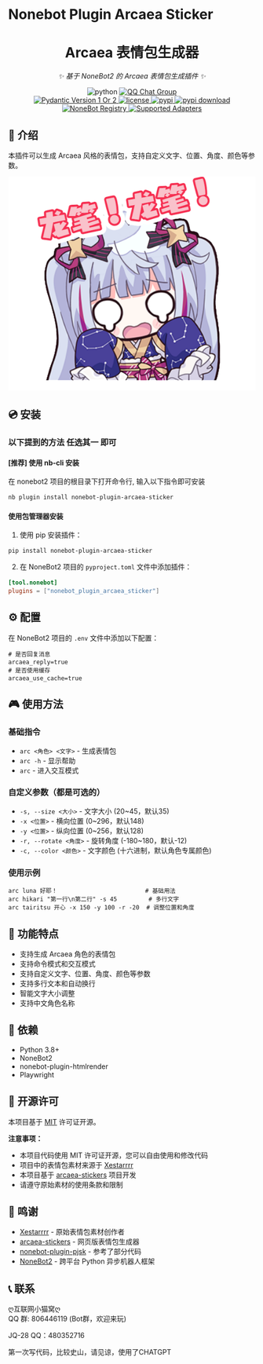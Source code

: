 # Nonebot Plugin Arcaea Sticker

<div align="center">

# Arcaea 表情包生成器

_✨ 基于 NoneBot2 的 Arcaea 表情包生成插件 ✨_


<img src="https://img.shields.io/badge/python-3.8+-blue.svg" alt="python">
<a href="https://qm.qq.com/cgi-bin/qm/qr?_wv=1027&k=sy5x0Bv8IJoMVviC3dRbXTVD9zLdpitx&authKey=OPfY0G2zfQwDQJmf5xV5cqJq7c6%2Beg1cqiCF%2BDHsSFEaGscmeo5ALIdyJ%2BYZmoJb&noverify=0&group_code=806446119">
  <img src="https://img.shields.io/badge/QQ群-806446119-pink" alt="QQ Chat Group">
</a>

<br />

<a href="https://pydantic.dev">
  <img src="https://img.shields.io/endpoint?url=https://raw.githubusercontent.com/lgc-NB2Dev/readme/main/template/pyd-v1-or-v2.json" alt="Pydantic Version 1 Or 2" >
</a>
<a href="./LICENSE">
  <img src="https://img.shields.io/github/license/Agnes4m/nonebot_plugin_arcaea_sticker.svg" alt="license">
</a>
<a href="https://pypi.python.org/pypi/nonebot-plugin-arcaea-sticker">
  <img src="https://img.shields.io/pypi/v/nonebot-plugin-arcaea-sticker.svg" alt="pypi">
</a>
<a href="https://pypi.python.org/pypi/nonebot-plugin-arcaea-sticker">
  <img src="https://img.shields.io/pypi/dm/nonebot-plugin-arcaea-sticker" alt="pypi download">
</a>

<br />

<a href="https://registry.nonebot.dev/plugin/nonebot-plugin-arcaea-sticker:nonebot_plugin_arcaea_sticker">
  <img src="https://img.shields.io/endpoint?url=https%3A%2F%2Fnbbdg.lgc2333.top%2Fplugin%2Fnonebot-plugin-arcaea-sticker" alt="NoneBot Registry">
</a>
<a href="https://registry.nonebot.dev/plugin/nonebot-plugin-arcaea-sticker:nonebot_plugin_arcaea_sticker">
  <img src="https://img.shields.io/endpoint?url=https%3A%2F%2Fnbbdg.lgc2333.top%2Fplugin-adapters%2Fnonebot-plugin-arcaea-sticker" alt="Supported Adapters">
</a>

</div>

## 📖 介绍

本插件可以生成 Arcaea 风格的表情包，支持自定义文字、位置、角度、颜色等参数。

![](https://github.com/JQ-28/nonebot-plugin-arcaea-sticker/blob/main/nami%E9%BE%99%E7%AC%94!%E9%BE%99%E7%AC%94!.png)

## 💿 安装
### 以下提到的方法 任选其一 即可
#### [推荐] 使用 nb-cli 安装
在 nonebot2 项目的根目录下打开命令行, 输入以下指令即可安装
```bash
nb plugin install nonebot-plugin-arcaea-sticker
```

#### 使用包管理器安装
1. 使用 pip 安装插件：
```bash
pip install nonebot-plugin-arcaea-sticker
```

2. 在 NoneBot2 项目的 `pyproject.toml` 文件中添加插件：
```toml
[tool.nonebot]
plugins = ["nonebot_plugin_arcaea_sticker"]
```

## ⚙️ 配置

在 NoneBot2 项目的 `.env` 文件中添加以下配置：

```env
# 是否回复消息
arcaea_reply=true
# 是否使用缓存
arcaea_use_cache=true
```

## 🎮 使用方法

### 基础指令
- `arc <角色> <文字>` - 生成表情包
- `arc -h` - 显示帮助
- `arc` - 进入交互模式

### 自定义参数（都是可选的）
- `-s, --size <大小>` - 文字大小 (20~45，默认35)
- `-x <位置>` - 横向位置 (0~296，默认148)
- `-y <位置>` - 纵向位置 (0~256，默认128)
- `-r, --rotate <角度>` - 旋转角度 (-180~180，默认-12)
- `-c, --color <颜色>` - 文字颜色 (十六进制，默认角色专属颜色)

### 使用示例
```
arc luna 好耶！                         # 基础用法
arc hikari "第一行\n第二行" -s 45         # 多行文字
arc tairitsu 开心 -x 150 -y 100 -r -20  # 调整位置和角度
```

## 📝 功能特点

- 支持生成 Arcaea 角色的表情包
- 支持命令模式和交互模式
- 支持自定义文字、位置、角度、颜色等参数
- 支持多行文本和自动换行
- 智能文字大小调整
- 支持中文角色名称

## 🔧 依赖

- Python 3.8+
- NoneBot2
- nonebot-plugin-htmlrender
- Playwright

## 📄 开源许可

本项目基于 [MIT](LICENSE) 许可证开源。

**注意事项：**
- 本项目代码使用 MIT 许可证开源，您可以自由使用和修改代码
- 项目中的表情包素材来源于 [Xestarrrr](https://x.com/Xestarrrr)
- 本项目基于 [arcaea-stickers](https://github.com/Rosemoe/arcaea-stickers) 项目开发
- 请遵守原始素材的使用条款和限制

## 🙏 鸣谢

- [Xestarrrr](https://x.com/Xestarrrr) - 原始表情包素材创作者
- [arcaea-stickers](https://github.com/Rosemoe/arcaea-stickers) - 网页版表情包生成器
- [nonebot-plugin-pjsk](https://github.com/lgc-NB2Dev/nonebot-plugin-pjsk) - 参考了部分代码
- [NoneBot2](https://github.com/nonebot/nonebot2) - 跨平台 Python 异步机器人框架

## 📞 联系
ღ互联网小猫窝ღ  
QQ 群: 806446119 (Bot群，欢迎来玩)

JQ-28
QQ：480352716

第一次写代码，比较史山，请见谅，使用了CHATGPT
